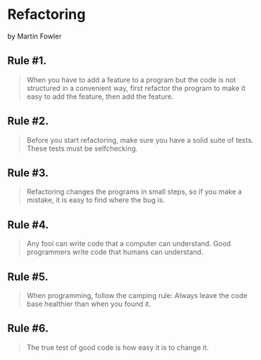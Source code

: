 # Refactoring

by Martin Fowler

## Rule #1.

> When you have to add a feature to a program but the code is not structured in
> a convenient way, first refactor the program to make it easy to add the feature, then
> add the feature.

## Rule #2.

> Before you start refactoring, make sure you have a solid suite of tests. These
> tests must be selfchecking.

## Rule #3.

> Refactoring changes the programs in small steps, so if you make a mistake, it
> is easy to find where the bug is.

## Rule #4.

> Any fool can write code that a computer can understand. Good programmers
> write code that humans can understand.

## Rule #5.

> When programming, follow the camping rule: Always leave the code base
> healthier than when you found it.

## Rule #6.

> The true test of good code is how easy it is to change it.
